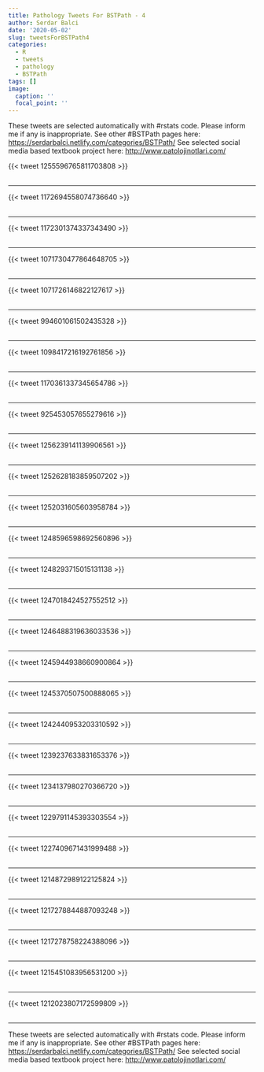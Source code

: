 ```yaml
---
title: Pathology Tweets For BSTPath - 4
author: Serdar Balci
date: '2020-05-02'
slug: tweetsForBSTPath4
categories:
  - R
  - tweets
  - pathology
  - BSTPath
tags: []
image:
  caption: ''
  focal_point: ''
---
```



These tweets are selected automatically with #rstats code. Please inform me if any is inappropriate.
See other #BSTPath pages here: https://serdarbalci.netlify.com/categories/BSTPath/ 
See selected social media based textbook project here: http://www.patolojinotlari.com/

{{< tweet 1255596765811703808 >}}
<br>
<br>
<hr>
{{< tweet 1172694558074736640 >}}
<br>
<br>
<hr>
{{< tweet 1172301374337343490 >}}
<br>
<br>
<hr>
{{< tweet 1071730477864648705 >}}
<br>
<br>
<hr>
{{< tweet 1071726146822127617 >}}
<br>
<br>
<hr>
{{< tweet 994601061502435328 >}}
<br>
<br>
<hr>
{{< tweet 1098417216192761856 >}}
<br>
<br>
<hr>
{{< tweet 1170361337345654786 >}}
<br>
<br>
<hr>
{{< tweet 925453057655279616 >}}
<br>
<br>
<hr>
{{< tweet 1256239141139906561 >}}
<br>
<br>
<hr>
{{< tweet 1252628183859507202 >}}
<br>
<br>
<hr>
{{< tweet 1252031605603958784 >}}
<br>
<br>
<hr>
{{< tweet 1248596598692560896 >}}
<br>
<br>
<hr>
{{< tweet 1248293715015131138 >}}
<br>
<br>
<hr>
{{< tweet 1247018424527552512 >}}
<br>
<br>
<hr>
{{< tweet 1246488319636033536 >}}
<br>
<br>
<hr>
{{< tweet 1245944938660900864 >}}
<br>
<br>
<hr>
{{< tweet 1245370507500888065 >}}
<br>
<br>
<hr>
{{< tweet 1242440953203310592 >}}
<br>
<br>
<hr>
{{< tweet 1239237633831653376 >}}
<br>
<br>
<hr>
{{< tweet 1234137980270366720 >}}
<br>
<br>
<hr>
{{< tweet 1229791145393303554 >}}
<br>
<br>
<hr>
{{< tweet 1227409671431999488 >}}
<br>
<br>
<hr>
{{< tweet 1214872989122125824 >}}
<br>
<br>
<hr>
{{< tweet 1217278844887093248 >}}
<br>
<br>
<hr>
{{< tweet 1217278758224388096 >}}
<br>
<br>
<hr>
{{< tweet 1215451083956531200 >}}
<br>
<br>
<hr>
{{< tweet 1212023807172599809 >}}
<br>
<br>
<hr>


These tweets are selected automatically with #rstats code. Please inform me if any is inappropriate.
See other #BSTPath pages here: https://serdarbalci.netlify.com/categories/BSTPath/ 
See selected social media based textbook project here: http://www.patolojinotlari.com/
